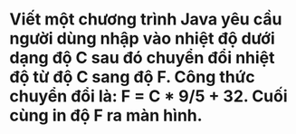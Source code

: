 # Viết một chương trình Java yêu cầu người dùng nhập vào nhiệt độ dưới dạng độ C sau đó chuyển đổi nhiệt độ từ độ C sang độ F. Công thức chuyển đổi là: F = C * 9/5 + 32. Cuối cùng in độ F ra màn hình.